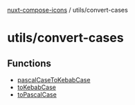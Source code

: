 [nuxt-compose-icons](../../modules.md) / utils/convert-cases

# utils/convert-cases

## Functions

- [pascalCaseToKebabCase](functions/pascalCaseToKebabCase.md)
- [toKebabCase](functions/toKebabCase.md)
- [toPascalCase](functions/toPascalCase.md)
